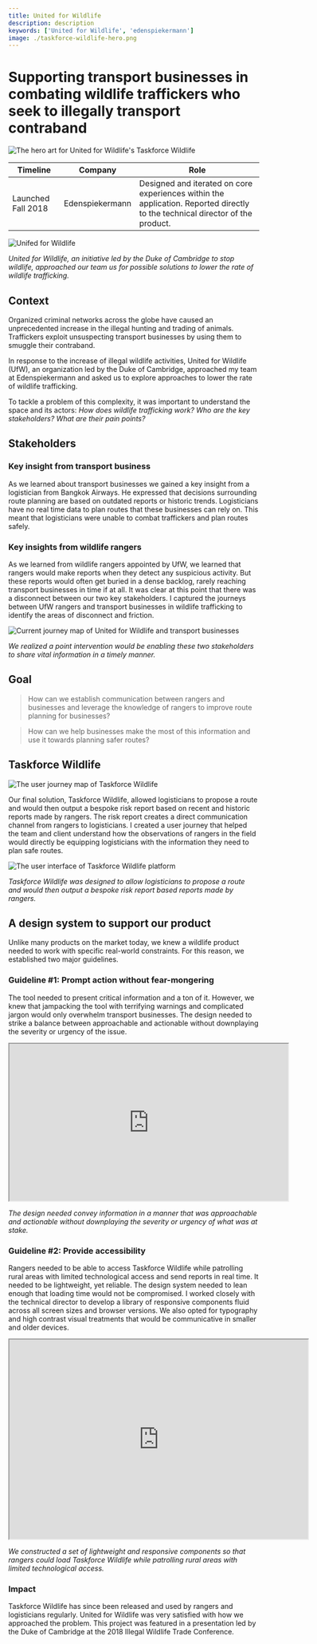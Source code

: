 ```yaml
---
title: United for Wildlife
description: description
keywords: ['United for Wildlife', 'edenspiekermann']
image: ./taskforce-wildlife-hero.png
---
```


# Supporting transport businesses in combating wildlife traffickers who seek to illegally transport contraband 

![The hero art for United for Wildlife's Taskforce Wildlife](./taskforce-wildlife-hero.png)

|Timeline     | Company    | Role |
| ------- | ------- | ------- | 
| Launched Fall 2018  | Edenspiekermann   | Designed and iterated on core experiences within the application. Reported directly to the technical director of the product. | 

![Unifed for Wildlife](./taskforce-wildlife-UFW.png)

_United for Wildlife, an initiative led by the Duke of Cambridge to stop wildlife, approached our team us for possible solutions to lower the rate of wildlife trafficking._

## Context

Organized criminal networks across the globe have caused an unprecedented increase in the illegal hunting and trading of animals. Traffickers exploit unsuspecting transport businesses by using them to smuggle their contraband. 

In response to the increase of illegal wildlife activities, United for Wildlife (UfW), an organization led by the Duke of Cambridge, approached my team at Edenspiekermann and asked us to explore approaches to lower the rate of wildlife trafficking. 

To tackle a problem of this complexity, it was important to understand the space and its actors: _How does wildlife trafficking work? Who are the key stakeholders? What are their pain points?_

## Stakeholders

### Key insight from transport business  

As we learned about transport businesses we gained a key insight from a logistician from Bangkok Airways. He expressed that decisions surrounding route planning are based on outdated reports or historic trends. Logisticians have no real time data to plan routes that these businesses can rely on. This meant that logisticians were unable to combat traffickers and plan routes safely. 

### Key insights from wildlife rangers

As we learned from wildlife rangers appointed by UfW,  we learned that rangers would make reports when they detect any suspicious activity. But these reports would often get buried in a dense backlog, rarely reaching transport businesses in time if at all. 
It was clear at this point that there was a disconnect between our two key stakeholders. I captured the journeys between UfW rangers and transport businesses in wildlife trafficking to identify the areas of disconnect and friction.  

![Current journey map of United for Wildlife and transport businesses](./taskforce-wildlife-current-journey.png)

_We realized a point intervention would be enabling these two stakeholders to share vital information in a timely manner._

## Goal

> How can we establish communication between rangers and businesses and leverage the knowledge of rangers to improve route planning for businesses?

> How can we help businesses make the most of this information and use it towards planning safer routes?

## Taskforce Wildlife

![The user journey map of Taskforce Wildlife](taskforce-wildlife-user-journey-map.png)

Our final solution, Taskforce Wildlife, allowed logisticians to propose a route and would then output a bespoke risk report based on recent and historic reports made by rangers. The risk report creates a direct communication channel from rangers to logisticians. I created a user journey that helped the team and client understand how the observations of rangers in the field would directly be equipping logisticians with the information they need to plan safe routes. 

![The user interface of Taskforce Wildlife platform](taskforce-wildlife-risk-calculator.png)

_Taskforce Wildlife was designed to allow logisticians to propose a route and would then output a bespoke risk report based reports made by rangers._

## A design system to support our product

Unlike many products on the market today, we knew a wildlife product needed to work with specific real-world constraints. For this reason, we established two major guidelines.

### Guideline #1: Prompt action without fear-mongering

The tool needed to present critical information and a ton of it. However, we knew that jampacking the tool with terrifying warnings and complicated jargon would only overwhelm transport businesses. The design needed to strike a balance between approachable and actionable without downplaying the severity or urgency of the issue.

<iframe width="560" height="315" src="https://www.youtube.com/embed/Rs56Yv-ZqUY" width="600" height="400"></iframe>

_The design needed convey information in a manner that was approachable and actionable without downplaying the severity or urgency of what was at stake._

### Guideline #2: Provide accessibility

Rangers needed to be able to access Taskforce Wildlife while patrolling rural areas with limited technological access and send reports in real time. It needed to be lightweight, yet reliable. The design system needed to lean enough that loading time would not be compromised. I worked closely with the technical director to develop a library of responsive components fluid across all screen sizes and browser versions. We also opted for typography and high contrast visual treatments that would be communicative in smaller and older devices.

<iframe src="https://www.youtube.com/embed/B60NKcKKRiM" width="600" height="400"></iframe>

_We constructed a set of lightweight and responsive components so that rangers could load Taskforce Wildlife while patrolling rural areas with limited technological access._

### Impact

Taskforce Wildlife has since been released and used by rangers and logisticians regularly. United for Wildlife was very satisfied with how we approached the problem. This project was featured in a presentation led by the Duke of Cambridge at the 2018 Illegal Wildlife Trade Conference.
